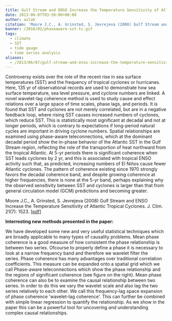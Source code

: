 ```yaml
---
title: Gulf Stream and ENSO Increase the Temperature Sensitivity of Atlantic Tropical Cyclones
date: 2013-06-07T03:50:00+00:00
author: aslak
citation: 'Moore J.C., A. Grinsted, S. Jevrejeva (2008) Gulf Stream and ENSO Increase the Temperature Sensitivity of Atlantic Tropical Cyclones. J. Clim. 21(7): 1523.'
banner: /2016/02/phaseaware-sst-tc.gif
tags:
  - climate
  - SST
  - tide gauge
  - time series analysis
aliases:
  - /2013/06/07/gulf-stream-and-enso-increase-the-temperature-sensitivity-of-atlantic-tropical-cyclones/
---
```

Controversy exists over the role of the recent rise in sea surface temperatures (SST) and the frequency of tropical cyclones or hurricanes. Here, 135 yr of observational records are used to demonstrate how sea surface temperature, sea level pressure, and cyclone numbers are linked. A novel wavelet-lag coherence method is used to study cause and effect relations over a large space of time scales, phase lags, and periods. It is found that SST and cyclones are not merely correlated, but are in a negative feedback loop, where rising SST causes increased numbers of cyclones, which reduce SST. <!--more--> This is statistically most significant at decadal and not at longer periods, which is contrary to expectations if long-period natural cycles are important in driving cyclone numbers. Spatial relationships are examined using phase-aware teleconnections, which at the dominant decadal period show the in-phase behavior of the Atlantic SST in the Gulf Stream region, reflecting the role of the transportion of heat northward from the tropical Atlantic. At 5-yr periods there is significant coherence when SST leads cyclones by 2 yr, and this is associated with tropical ENSO activity such that, as predicted, increasing numbers of El Niños cause fewer Atlantic cyclones. The pattern of coherence existing since 1970 strongly favors the decadal coherence band, and despite growing coherence at higher frequencies, there is none at the 5-yr band, perhaps explaining why the observed sensitivity between SST and cyclones is larger than that from general circulation model (GCM) predictions and becoming greater.

Moore J.C., A. Grinsted, S. Jevrejeva (2008) Gulf Stream and ENSO Increase the Temperature Sensitivity of Atlantic Tropical Cyclones. J. Clim. 21(7): 1523. [[pdf](/pdf/Moore-Jclim08-gulfstream-and-ENSO-atl-cyclones.pdf)]

**Interresting new methods presented in the paper:**

We have developed some new and very useful statistical techniques which are broadly applicable to many types of causality problems. Mean phase coherence is a good measure of how consistent the phase relationship is between two series. Ofcourse to properly define a phase it is necessary to look at a narrow frequency band and therefore we wavelet filter the series. Phase coherence has many advantages over traditional correlation coefficients. This measure can be expanded onto a spatial grid which we call Phase-aware teleconnections which show the phase relationship and the regions of significant coherence (see figure on the right). Mean phase coherence can also be to examine the causal relationship between two series. In order to do this we vary the wavelet scale and also lag the two series relatively to each other. We call this frequency-lag space expansion of phase coherence 'wavelet-lag coherence'. This can further be combined with simple linear regression to quantify the relationship. As we show in the paper this can be a powerful tool for uncovering and understanding complex causal relationships.

